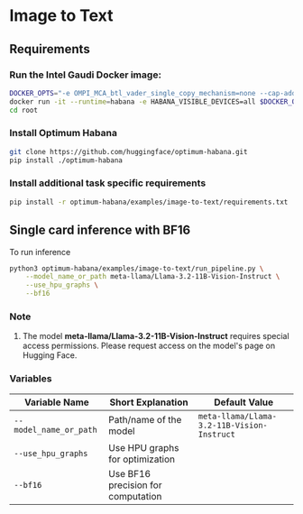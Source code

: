 # Image to Text 

## Requirements

### Run the Intel Gaudi Docker image:

```sh
DOCKER_OPTS="-e OMPI_MCA_btl_vader_single_copy_mechanism=none --cap-add=sys_nice --net=host --ipc=host"
docker run -it --runtime=habana -e HABANA_VISIBLE_DEVICES=all $DOCKER_OPTS vault.habana.ai/gaudi-docker/1.20.0/ubuntu22.04/habanalabs/pytorch-installer-2.6.0:latest
cd root
```

### Install Optimum Habana

```sh
git clone https://github.com/huggingface/optimum-habana.git
pip install ./optimum-habana
```

### Install additional task specific requirements

```sh
pip install -r optimum-habana/examples/image-to-text/requirements.txt
```


## Single card inference with BF16

To run inference

```sh
python3 optimum-habana/examples/image-to-text/run_pipeline.py \
    --model_name_or_path meta-llama/Llama-3.2-11B-Vision-Instruct \
    --use_hpu_graphs \
    --bf16
```

### Note
1. The model **meta-llama/Llama-3.2-11B-Vision-Instruct** requires special access permissions. Please request access on the model's page on Hugging Face.

### Variables 

| Variable Name                  | Short Explanation                        | Default Value                     |
|--------------------------------|------------------------------------------|-----------------------------------|
| `--model_name_or_path`         | Path/name of the model                   | `meta-llama/Llama-3.2-11B-Vision-Instruct` |
| `--use_hpu_graphs`             | Use HPU graphs for optimization          |                                   |
| `--bf16`                       | Use BF16 precision for computation       |                                   |
